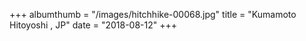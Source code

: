 +++
albumthumb = "/images/hitchhike-00068.jpg"
title = "Kumamoto Hitoyoshi , JP"
date = "2018-08-12"
+++
